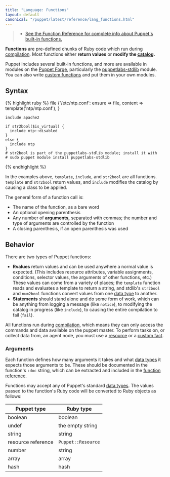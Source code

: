 ```yaml
---
title: "Language: Functions"
layout: default
canonical: "/puppet/latest/reference/lang_functions.html"
---
```


[func_ref]: /references/2.7.latest/function.html
[compilation]: ./lang_summary.html#compilation-and-catalogs
[forge]: http://forge.puppetlabs.com
[custom]: /guides/custom_functions.html
[stdlib]: http://forge.puppetlabs.com/puppetlabs/stdlib
[resource]: ./lang_resources.html
[custom_facts]: /facter/1.7/custom_facts.html
[datatype]: ./lang_datatypes.html
[catalog]: ./lang_summary.html#compilation-and-catalogs

> * [See the Function Reference for complete info about Puppet's built-in functions.][func_ref]

**Functions** are pre-defined chunks of Ruby code which run during [compilation][]. Most functions either **return values** or **modify the [catalog][].**

Puppet includes several built-in functions, and more are available in modules on the [Puppet Forge][forge], particularly the [puppetlabs-stdlib][stdlib] module. You can also write [custom functions][custom] and put them in your own modules.

Syntax
-----

{% highlight ruby %}
    file {'/etc/ntp.conf':
      ensure  => file,
      content => template('ntp/ntp.conf'),
    }

    include apache2

    if str2bool($is_virtual) {
      include ntp::disabled
    }
    else {
      include ntp
    }
    # str2bool is part of the puppetlabs-stdlib module; install it with
    # sudo puppet module install puppetlabs-stdlib
{% endhighlight %}

In the examples above, `template`, `include`, and `str2bool` are all functions. `template` and `str2bool` return values, and `include` modifies the catalog by causing a class to be applied.

The general form of a function call is:

* The name of the function, as a bare word
* An optional opening parenthesis
* Any number of **arguments,** separated with commas; the number and type of arguments are controlled by the function
* A closing parenthesis, if an open parenthesis was used

Behavior
-----

There are two types of Puppet functions:

* **Rvalues** return values and can be used anywhere a normal value is expected. (This includes resource attributes, variable assignments, conditions, selector values, the arguments of other functions, etc.) These values can come from a variety of places; the `template` function reads and evaluates a template to return a string, and stdlib's `str2bool` and `num2bool` functions convert values from one [data type][datatype] to another.
* **Statements** should stand alone and do some form of work, which can be anything from logging a message (like `notice`), to modifying the catalog in progress (like `include`), to causing the entire compilation to fail (`fail`).

All functions run during [compilation][], which means they can only access the commands and data available on the puppet master. To perform tasks on, or collect data from, an agent node, you must use a [resource][] or a [custom fact][custom_facts].

### Arguments

Each function defines how many arguments it takes and what [data types][datatype] it expects those arguments to be. These should be documented in the function's `:doc` string, which can be extracted and included in the [function reference][func_ref].

Functions may accept any of Puppet's standard [data types][datatype]. The values passed to the function's Ruby code will be converted to Ruby objects as follows:

Puppet type        | Ruby type
-------------------|----------
boolean            | boolean
undef              | the empty string
string             | string
resource reference | `Puppet::Resource`
number             | string
array              | array
hash               | hash


